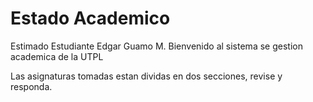 Estado Academico
============================

Estimado Estudiante Edgar Guamo M. Bienvenido al sistema se gestion academica de la UTPL

Las asignaturas tomadas estan dividas en dos secciones, revise y responda.
